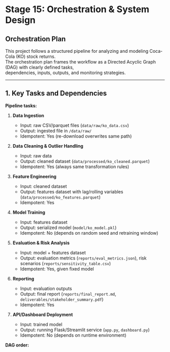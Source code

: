 # Stage 15: Orchestration & System Design

## Orchestration Plan

This project follows a structured pipeline for analyzing and modeling Coca-Cola (KO) stock returns.  
The orchestration plan frames the workflow as a Directed Acyclic Graph (DAG) with clearly defined tasks,  
dependencies, inputs, outputs, and monitoring strategies.

---

## 1. Key Tasks and Dependencies

**Pipeline tasks:**
1. **Data Ingestion**  
   - Input: raw CSV/parquet files (`data/raw/ko_data.csv`)  
   - Output: ingested file in `/data/raw/`  
   - Idempotent: Yes (re-download overwrites same path)  

2. **Data Cleaning & Outlier Handling**  
   - Input: raw data  
   - Output: cleaned dataset (`data/processed/ko_cleaned.parquet`)  
   - Idempotent: Yes (always same transformation rules)  

3. **Feature Engineering**  
   - Input: cleaned dataset  
   - Output: features dataset with lag/rolling variables (`data/processed/ko_features.parquet`)  
   - Idempotent: Yes  

4. **Model Training**  
   - Input: features dataset  
   - Output: serialized model (`model/ko_model.pkl`)  
   - Idempotent: No (depends on random seed and retraining window)  

5. **Evaluation & Risk Analysis**  
   - Input: model + features dataset  
   - Output: evaluation metrics (`reports/eval_metrics.json`), risk scenarios (`reports/sensitivity_table.csv`)  
   - Idempotent: Yes, given fixed model  

6. **Reporting**  
   - Input: evaluation outputs  
   - Output: final report (`reports/final_report.md`, `deliverables/stakeholder_summary.pdf`)  
   - Idempotent: Yes  

7. **API/Dashboard Deployment**  
   - Input: trained model  
   - Output: running Flask/Streamlit service (`app.py`, `dashboard.py`)  
   - Idempotent: No (depends on runtime environment)  

**DAG order:**  
